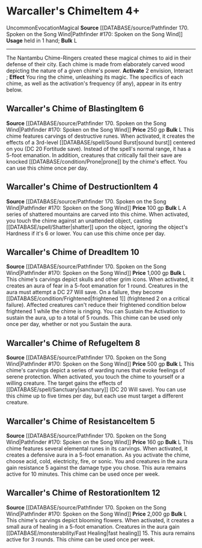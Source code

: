 ﻿---
bulk: L
id: '1093'
item_category: Held Items
level: '12'
name: Warcaller's Chime
price: 2,000 gp
rarity: Uncommon
school: Evocation
source: '[[DATABASE/source/Pathfinder 170. Spoken on the Song Wind|Pathfinder #170:
  Spoken on the Song Wind]]'
subcategory: helditem
trait:
- '[[DATABASE/trait/Evocation|Evocation]]'
- '[[DATABASE/trait/Magical|Magical]]'
- '[[DATABASE/trait/Uncommon|Uncommon]]'
type: Item
usage: held in 1 hand

---
# Warcaller's Chime<span class="item-type">Item 4+</span>

<span class="trait-uncommon item-trait">Uncommon</span><span class="item-trait">Evocation</span><span class="item-trait">Magical</span>
**Source** [[DATABASE/source/Pathfinder 170. Spoken on the Song Wind|Pathfinder #170: Spoken on the Song Wind]]
**Usage** held in 1 hand; **Bulk** L

---
The Nantambu Chime-Ringers created these magical chimes to aid in their defense of their city. Each chime is made from elaborately carved wood depicting the nature of a given chime's power.
**Activate** <span class="action-icon">2</span> envision, Interact ; **Effect** You ring the chime, unleashing its magic. The specifics of each chime, as well as the activation's frequency (if any), appear in its entry below.

## Warcaller's Chime of Blasting<span class="item-type">Item 6</span>

**Source** [[DATABASE/source/Pathfinder 170. Spoken on the Song Wind|Pathfinder #170: Spoken on the Song Wind]]
**Price** 250 gp
**Bulk** L
This chime features carvings of destructive runes. When activated, it creates the effects of a 3rd-level [[DATABASE/spell/Sound Burst|sound burst]] centered on you (DC 20 Fortitude save). Instead of the spell's normal range, it has a 5-foot emanation. In addition, creatures that critically fail their save are knocked [[DATABASE/condition/Prone|prone]] by the chime's effect. You can use this chime once per day.

## Warcaller's Chime of Destruction<span class="item-type">Item 4</span>

**Source** [[DATABASE/source/Pathfinder 170. Spoken on the Song Wind|Pathfinder #170: Spoken on the Song Wind]]
**Price** 100 gp
**Bulk** L
A series of shattered mountains are carved into this chime. When activated, you touch the chime against an unattended object, casting [[DATABASE/spell/Shatter|shatter]] upon the object, ignoring the object's Hardness if it's 6 or lower. You can use this chime once per day.

## Warcaller's Chime of Dread<span class="item-type">Item 10</span>

**Source** [[DATABASE/source/Pathfinder 170. Spoken on the Song Wind|Pathfinder #170: Spoken on the Song Wind]]
**Price** 1,000 gp
**Bulk** L
This chime's carvings depict skulls and other grim icons. When activated, it creates an aura of fear in a 5-foot emanation for 1 round. Creatures in the aura must attempt a DC 27 Will save. On a failure, they become [[DATABASE/condition/Frightened|frightened 1]] (frightened 2 on a critical failure). Affected creatures can't reduce their frightened condition below frightened 1 while the chime is ringing. You can Sustain the Activation to sustain the aura, up to a total of 5 rounds. This chime can be used only once per day, whether or not you Sustain the aura.

## Warcaller's Chime of Refuge<span class="item-type">Item 8</span>

**Source** [[DATABASE/source/Pathfinder 170. Spoken on the Song Wind|Pathfinder #170: Spoken on the Song Wind]]
**Price** 500 gp
**Bulk** L
This chime's carvings depict a series of warding runes that evoke feelings of serene protection. When activated, you touch the chime to yourself or a willing creature. The target gains the effects of [[DATABASE/spell/Sanctuary|sanctuary]] (DC 20 Will save). You can use this chime up to five times per day, but each use must target a different creature.

## Warcaller's Chime of Resistance<span class="item-type">Item 5</span>

**Source** [[DATABASE/source/Pathfinder 170. Spoken on the Song Wind|Pathfinder #170: Spoken on the Song Wind]]
**Price** 160 gp
**Bulk** L
This chime features several elemental runes in its carvings. When activated, it creates a defensive aura in a 5-foot emanation. As you activate the chime, choose acid, cold, electricity, fire, or sonic. You and creatures in the aura gain resistance 5 against the damage type you chose. This aura remains active for 10 minutes. This chime can be used once per week.

## Warcaller's Chime of Restoration<span class="item-type">Item 12</span>

**Source** [[DATABASE/source/Pathfinder 170. Spoken on the Song Wind|Pathfinder #170: Spoken on the Song Wind]]
**Price** 2,000 gp
**Bulk** L
This chime's carvings depict blooming flowers. When activated, it creates a small aura of healing in a 5-foot emanation. Creatures in the aura gain [[DATABASE/monsterability/Fast Healing|fast healing]] 15. This aura remains active for 3 rounds. This chime can be used once per week.